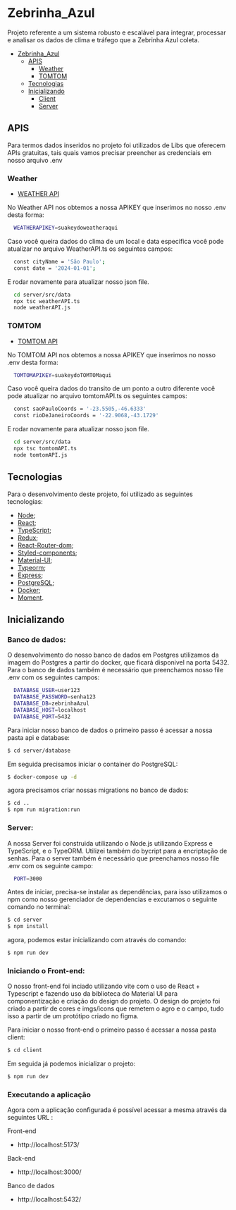 # Zebrinha_Azul

Projeto referente a um sistema robusto e escalável para integrar, processar e analisar os dados de clima e tráfego que a Zebrinha Azul coleta.

- [Zebrinha_Azul](#Zebrinha_Azul)
  - [APIS](#apis)
    - [Weather](#Weather)
    - [TOMTOM](#TOMTOM)
  - [Tecnologias](#tecnologias)
  - [Inicializando](#inicializando)
    - [Client](#client)
    - [Server](#server)
   
## APIS

Para termos dados inseridos no projeto foi utilizados de Libs que oferecem APIs gratuitas, tais quais vamos precisar preencher as credenciais em nosso arquivo .env

### Weather

- [WEATHER API](https://www.weatherapi.com/)

No Weather API nos obtemos a nossa APIKEY que inserimos no nosso .env desta forma:

```bash
  WEATHERAPIKEY=suakeydoweatheraqui
```

Caso você queira dados do clima de um local e data especifica você pode atualizar no arquivo WeatherAPI.ts os seguintes campos:

```bash
  const cityName = 'São Paulo';
  const date = '2024-01-01';
```

E rodar novamente para atualizar nosso json file.

```bash
  cd server/src/data
  npx tsc weatherAPI.ts
  node weatherAPI.js
```

### TOMTOM

- [TOMTOM API](https://developer.tomtom.com/)

No TOMTOM API nos obtemos a nossa APIKEY que inserimos no nosso .env desta forma:

```bash
  TOMTOMAPIKEY=suakeydoTOMTOMaqui
```

Caso você queira dados do transito de um ponto a outro diferente você pode atualizar no arquivo tomtomAPI.ts os seguintes campos:

```bash
  const saoPauloCoords = '-23.5505,-46.6333'
  const rioDeJaneiroCoords = '-22.9068,-43.1729'
```

E rodar novamente para atualizar nosso json file.

```bash
  cd server/src/data
  npx tsc tomtomAPI.ts
  node tomtomAPI.js
```

## Tecnologias

Para o desenvolvimento deste projeto, foi utilizado as seguintes tecnologias:

- [Node](https://nodejs.org/en/);
- [React](https://pt-br.reactjs.org/);
- [TypeScript](https://www.typescriptlang.org/);
- [Redux](https://redux.js.org/);
- [React-Router-dom](https://reactrouter.com/en/main);
- [Styled-components](https://styled-components.com/);
- [Material-UI](https://mui.com/material-ui/getting-started/);
- [Typeorm](https://typeorm.io/);
- [Express](https://expressjs.com/pt-br/);
- [PostgreSQL](https://www.postgresql.org/);
- [Docker](https://www.docker.com/);
- [Moment](https://momentjs.com/).

## Inicializando

### Banco de dados:

O desenvolvimento do nosso banco de dados em Postgres utilizamos da imagem do Postgres a partir do docker, que ficará disponivel na porta 5432. Para o banco de dados também é necessário que preenchamos nosso file .env com os seguintes campos:

```bash
  DATABASE_USER=user123
  DATABASE_PASSWORD=senha123
  DATABASE_DB=zebrinhaAzul
  DATABASE_HOST=localhost
  DATABASE_PORT=5432
```

Para iniciar nosso banco de dados o primeiro passo é acessar a nossa pasta api e database:

```bash
$ cd server/database
```

Em seguida precisamos iniciar o container do PostgreSQL:

```bash
$ docker-compose up -d
```

agora precisamos criar nossas migrations no banco de dados:

```bash
$ cd ..
$ npm run migration:run
```

### Server:

A nossa Server foi construida utilizando o Node.js utilizando Express e TypeScript, e o TypeORM. Utilizei também do bycript para a encriptação de senhas. Para o server também é necessário que preenchamos nosso file .env com os seguinte campo:

```bash
  PORT=3000
```

Antes de iniciar, precisa-se instalar as dependências, para isso utilizamos o npm como nosso gerenciador de dependencias e excutamos o seguinte comando no terminal:

```bash
$ cd server
$ npm install
```

agora, podemos estar inicializando com através do comando:

```bash
$ npm run dev
```

### Iniciando o Front-end:

O nosso front-end foi inciado utilizando vite com o uso de React + Typescript e fazendo uso da biblioteca do Material UI para componentização e criação do design do projeto. O design do projeto foi criado a partir de cores e imgs/icons que remetem o agro e o campo, tudo isso a partir de um protótipo criado no figma.

Para iniciar o nosso front-end o primeiro passo é acessar a nossa pasta client: 

```bash
$ cd client
```

Em seguida já podemos inicializar o projeto:

```bash
$ npm run dev
```

### Executando a aplicação

Agora com a aplicação configurada é possível acessar a mesma através da seguintes URL :

Front-end
- http://localhost:5173/

Back-end
- http://localhost:3000/

Banco de dados
- http://localhost:5432/
